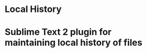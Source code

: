 # Local History #

Sublime Text 2 plugin for maintaining local history of files
============================================================